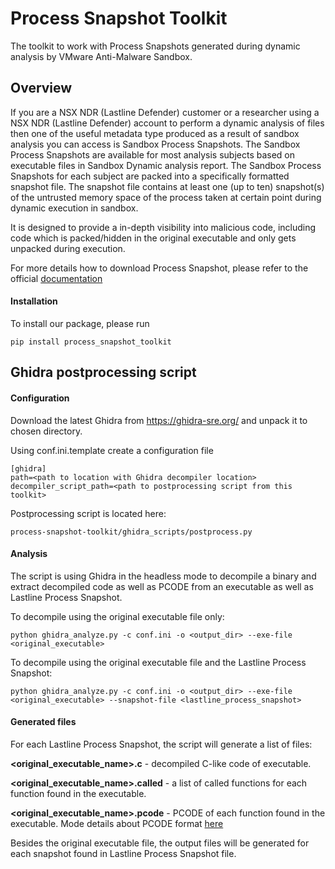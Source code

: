 # Process Snapshot Toolkit
The toolkit to work with Process Snapshots generated during dynamic analysis by VMware Anti-Malware Sandbox.

## Overview
If you are a NSX NDR (Lastline Defender) customer or a researcher using a NSX NDR (Lastline Defender) account to perform a dynamic analysis of files then one of the useful metadata type produced as a result of sandbox analysis you can access is Sandbox Process Snapshots.
The Sandbox Process Snapshots are available for most analysis subjects based on executable files in Sandbox Dynamic analysis report.
The Sandbox Process Snapshots for each subject are packed into a specifically formatted snapshot file. 
The snapshot file contains at least one (up to ten) snapshot(s) of the untrusted memory space of the process taken at certain point during dynamic execution in sandbox.

It is designed to provide a in-depth visibility into malicious code, including code which is packed/hidden in the original executable and only gets unpacked during execution.

For more details how to download Process Snapshot, please refer to the official [documentation](https://analysis.lastline.com/analysis/api-docs/html/analysis_results/format_ll_int_win.html#windows-analysis-process-dumps-pe-snapshots)

#### Installation
To install our package, please run 
```buildoutcfg
pip install process_snapshot_toolkit
```

## Ghidra postprocessing script

#### Configuration
Download the latest Ghidra from https://ghidra-sre.org/ and unpack it to chosen directory.

Using conf.ini.template create a configuration file
```
[ghidra]
path=<path to location with Ghidra decompiler location>
decompiler_script_path=<path to postprocessing script from this toolkit>
```

Postprocessing script is located here:
```
process-snapshot-toolkit/ghidra_scripts/postprocess.py
```

#### Analysis
The script is using Ghidra in the headless mode to decompile a binary and extract decompiled code as well as PCODE from an executable as well as Lastline Process Snapshot.

To decompile using the original executable file only:
```
python ghidra_analyze.py -c conf.ini -o <output_dir> --exe-file <original_executable>
```

To decompile using the original executable file and the Lastline Process Snapshot:
```
python ghidra_analyze.py -c conf.ini -o <output_dir> --exe-file <original_executable> --snapshot-file <lastline_process_snapshot>
```

#### Generated files
For each Lastline Process Snapshot, the script will generate a list of files:

**<original_executable_name>.c** - decompiled C-like code of executable.

**<original_executable_name>.called** - a list of called functions for each function found in the executable.

**<original_executable_name>.pcode** - PCODE of each function found in the executable. Mode details about PCODE format [here](https://ghidra.re/courses/languages/html/pcoderef.html)

Besides the original executable file, the output files will be generated for each snapshot found in Lastline Process Snapshot file. 
